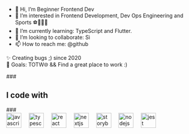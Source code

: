 - 👋 Hi, I’m Beginner Frontend Dev
- 👀 I’m interested in Frontend Development, Dev Ops Engineering and Sports ⚽️🏀🏋️‍♀️
- 🌱 I’m currently learning: TypeScript and Flutter.
- 💞️ I’m looking to collaborate: Sì
- 📫 How to reach me: @github 
<p align="left">✨ Creating bugs ;) since 2020<br>🎯 Goals: TOTW🌐 && Find a great place to work :) </p>
###
<h2 align="left">I code with</h2>
###
<div align="left">
  <img src="https://cdn.jsdelivr.net/gh/devicons/devicon/icons/javascript/javascript-original.svg" height="40" alt="javascript logo"  />
  <img width="12" />
  <img src="https://cdn.jsdelivr.net/gh/devicons/devicon/icons/typescript/typescript-original.svg" height="40" alt="typescript logo"  />
  <img width="12" />
  <img src="https://cdn.jsdelivr.net/gh/devicons/devicon/icons/react/react-original.svg" height="40" alt="react logo"  />
  <img width="12" />
  <img src="https://cdn.jsdelivr.net/gh/devicons/devicon/icons/nextjs/nextjs-original.svg" height="40" alt="nextjs logo"  />
  <img width="12" />
  <img src="https://cdn.jsdelivr.net/gh/devicons/devicon/icons/storybook/storybook-original.svg" height="40" alt="storybook logo"  />
  <img width="12" />
  <img src="https://cdn.jsdelivr.net/gh/devicons/devicon/icons/nodejs/nodejs-original.svg" height="40" alt="nodejs logo"  />
  <img width="12" />
  <img src="https://cdn.jsdelivr.net/gh/devicons/devicon/icons/jest/jest-plain.svg" height="40" alt="jest logo"  />
</div>

<!---
ja669nle2bil/ja669nle2bil is a ✨ special ✨ repository because its `README.md` (this file) appears on your GitHub profile.
You can click the Preview link to take a look at your changes.
--->
